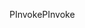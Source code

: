 <span data-ttu-id="116b0-101">PInvoke</span><span class="sxs-lookup"><span data-stu-id="116b0-101">PInvoke</span></span>